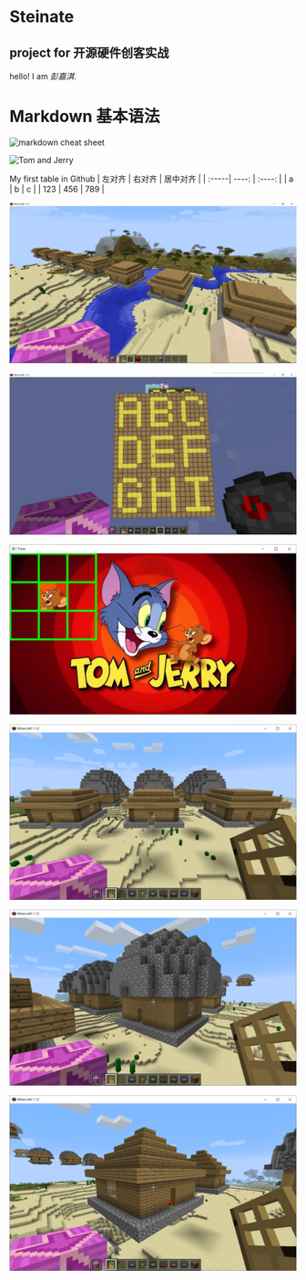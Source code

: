 # Steinate
## project for 开源硬件创客实战
hello! I am *彭嘉淇*.

# Markdown 基本语法
![markdown cheat sheet](https://github.com/shiep18/EIS2020/blob/master/markdowncheatsheet.JPG)

![Tom and Jerry](https://timgsa.baidu.com/timg?image&quality=80&size=b9999_10000&sec=1602683289428&di=bbeffd95077d315ca12175c2daade298&imgtype=0&src=http%3A%2F%2Fgss0.baidu.com%2F9fo3dSag_xI4khGko9WTAnF6hhy%2Fzhidao%2Fpic%2Fitem%2F0b55b319ebc4b74549b26aaec4fc1e178a821567.jpg)

My first table in Github
| 左对齐 | 右对齐 | 居中对齐 |
| :-----| ----: | :----: |
| a | b | c |
| 123 | 456 | 789 |

![MyHouse](https://github.com/ophwsjtu18/ohw20f/blob/main/Pengjiaqi/week7/QQ%E6%88%AA%E5%9B%BE20201025114511.jpg)

![floor](https://github.com/ophwsjtu18/ohw20f/blob/main/Pengjiaqi/week8/ABCDEFGHI.jpg)

![hit](https://github.com/ophwsjtu18/ohw20f/blob/main/Pengjiaqi/week9/assignment.jpg)

![House](https://github.com/ophwsjtu18/ohw20f/blob/main/Pengjiaqi/week11/All.png)

![House](https://github.com/ophwsjtu18/ohw20f/blob/main/Pengjiaqi/week11/RoundRoof.png)

![House](https://github.com/ophwsjtu18/ohw20f/blob/main/Pengjiaqi/week11/TriangleRoof.png)
